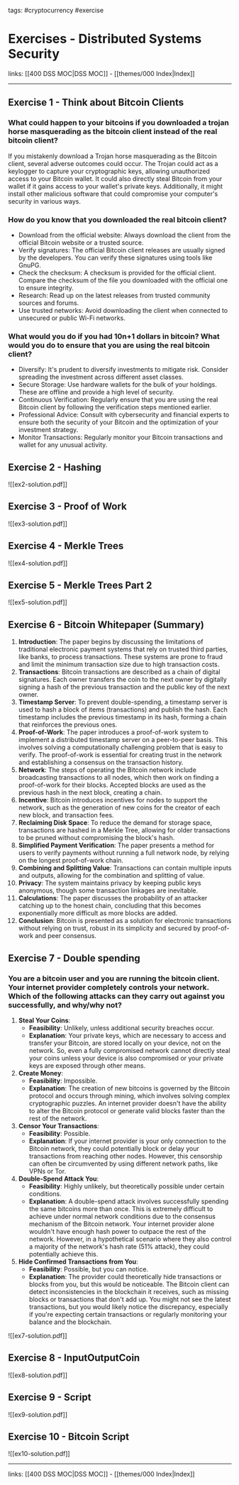 tags: #cryptocurrency #exercise 

# Exercises - Distributed Systems Security

links: [[400 DSS MOC|DSS MOC]] - [[themes/000 Index|Index]]

---

## Exercise 1 - Think about Bitcoin Clients

### What could happen to your bitcoins if you downloaded a trojan horse masquerading as the bitcoin client instead of the real bitcoin client? 

If you mistakenly download a Trojan horse masquerading as the Bitcoin client, several adverse outcomes could occur. The Trojan could act as a keylogger to capture your cryptographic keys, allowing unauthorized access to your Bitcoin wallet. It could also directly steal Bitcoin from your wallet if it gains access to your wallet's private keys. Additionally, it might install other malicious software that could compromise your computer's security in various ways.

### How do you know that you downloaded the real bitcoin client? 

- Download from the official website: Always download the client from the official Bitcoin website or a trusted source.
- Verify signatures: The official Bitcoin client releases are usually signed by the developers. You can verify these signatures using tools like GnuPG.
- Check the checksum: A checksum is provided for the official client. Compare the checksum of the file you downloaded with the official one to ensure integrity.
- Research: Read up on the latest releases from trusted community sources and forums.
- Use trusted networks: Avoid downloading the client when connected to unsecured or public Wi-Fi networks.
### What would you do if you had 10n+1 dollars in bitcoin? What would you do to ensure that you are using the real bitcoin client?

- Diversify: It's prudent to diversify investments to mitigate risk. Consider spreading the investment across different asset classes.
- Secure Storage: Use hardware wallets for the bulk of your holdings. These are offline and provide a high level of security.
- Continuous Verification: Regularly ensure that you are using the real Bitcoin client by following the verification steps mentioned earlier.
- Professional Advice: Consult with cybersecurity and financial experts to ensure both the security of your Bitcoin and the optimization of your investment strategy.
- Monitor Transactions: Regularly monitor your Bitcoin transactions and wallet for any unusual activity.



## Exercise 2 - Hashing

![[ex2-solution.pdf]]



## Exercise 3 - Proof of Work

![[ex3-solution.pdf]]




## Exercise 4 - Merkle Trees

![[ex4-solution.pdf]]


## Exercise 5 - Merkle Trees Part 2

![[ex5-solution.pdf]]


## Exercise 6 - Bitcoin Whitepaper (Summary)

1. **Introduction**: The paper begins by discussing the limitations of traditional electronic payment systems that rely on trusted third parties, like banks, to process transactions. These systems are prone to fraud and limit the minimum transaction size due to high transaction costs.
2. **Transactions**: Bitcoin transactions are described as a chain of digital signatures. Each owner transfers the coin to the next owner by digitally signing a hash of the previous transaction and the public key of the next owner.
3. **Timestamp Server**: To prevent double-spending, a timestamp server is used to hash a block of items (transactions) and publish the hash. Each timestamp includes the previous timestamp in its hash, forming a chain that reinforces the previous ones.
4. **Proof-of-Work**: The paper introduces a proof-of-work system to implement a distributed timestamp server on a peer-to-peer basis. This involves solving a computationally challenging problem that is easy to verify. The proof-of-work is essential for creating trust in the network and establishing a consensus on the transaction history.
5. **Network**: The steps of operating the Bitcoin network include broadcasting transactions to all nodes, which then work on finding a proof-of-work for their blocks. Accepted blocks are used as the previous hash in the next block, creating a chain.
6. **Incentive**: Bitcoin introduces incentives for nodes to support the network, such as the generation of new coins for the creator of each new block, and transaction fees.
7. **Reclaiming Disk Space**: To reduce the demand for storage space, transactions are hashed in a Merkle Tree, allowing for older transactions to be pruned without compromising the block's hash.
8. **Simplified Payment Verification**: The paper presents a method for users to verify payments without running a full network node, by relying on the longest proof-of-work chain.
9. **Combining and Splitting Value**: Transactions can contain multiple inputs and outputs, allowing for the combination and splitting of value.
10. **Privacy**: The system maintains privacy by keeping public keys anonymous, though some transaction linkages are inevitable.
11. **Calculations**: The paper discusses the probability of an attacker catching up to the honest chain, concluding that this becomes exponentially more difficult as more blocks are added.
12. **Conclusion**: Bitcoin is presented as a solution for electronic transactions without relying on trust, robust in its simplicity and secured by proof-of-work and peer consensus.

## Exercise 7 - Double spending

### You are a bitcoin user and you are running the bitcoin client. Your internet provider completely controls your network. Which of the following attacks can they carry out against you successfully, and why/why not?

1. **Steal Your Coins**:
    - **Feasibility**: Unlikely, unless additional security breaches occur.
    - **Explanation**: Your private keys, which are necessary to access and transfer your Bitcoin, are stored locally on your device, not on the network. So, even a fully compromised network cannot directly steal your coins unless your device is also compromised or your private keys are exposed through other means.
2. **Create Money**:
    - **Feasibility**: Impossible.
    - **Explanation**: The creation of new bitcoins is governed by the Bitcoin protocol and occurs through mining, which involves solving complex cryptographic puzzles. An internet provider doesn't have the ability to alter the Bitcoin protocol or generate valid blocks faster than the rest of the network.
3. **Censor Your Transactions**:
    - **Feasibility**: Possible.
    - **Explanation**: If your internet provider is your only connection to the Bitcoin network, they could potentially block or delay your transactions from reaching other nodes. However, this censorship can often be circumvented by using different network paths, like VPNs or Tor.
4. **Double-Spend Attack You**:
    - **Feasibility**: Highly unlikely, but theoretically possible under certain conditions.
    - **Explanation**: A double-spend attack involves successfully spending the same bitcoins more than once. This is extremely difficult to achieve under normal network conditions due to the consensus mechanism of the Bitcoin network. Your internet provider alone wouldn't have enough hash power to outpace the rest of the network. However, in a hypothetical scenario where they also control a majority of the network's hash rate (51% attack), they could potentially achieve this.
5. **Hide Confirmed Transactions from You**:
    - **Feasibility**: Possible, but you can notice.
    - **Explanation**: The provider could theoretically hide transactions or blocks from you, but this would be noticeable. The Bitcoin client can detect inconsistencies in the blockchain it receives, such as missing blocks or transactions that don't add up. You might not see the latest transactions, but you would likely notice the discrepancy, especially if you're expecting certain transactions or regularly monitoring your balance and the blockchain.

![[ex7-solution.pdf]]



## Exercise 8 - InputOutputCoin

![[ex8-solution.pdf]]


## Exercise 9 - Script

![[ex9-solution.pdf]]



## Exercise 10 - Bitcoin Script

![[ex10-solution.pdf]]

---
links: [[400 DSS MOC|DSS MOC]] - [[themes/000 Index|Index]]